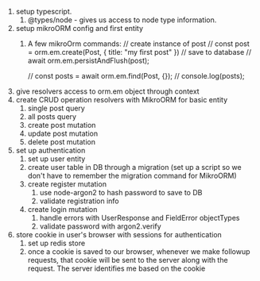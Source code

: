 1. setup typescript. 
   1. @types/node - gives us access to node type information. 
2. setup mikroORM config and first entity
   1. A few mikroOrm commands:
      // create instance of post
      // const post = orm.em.create(Post, { title: "my first post" })
      // save to database
      // await orm.em.persistAndFlush(post);

      // const posts = await orm.em.find(Post, {});
      // console.log(posts);
3. give resolvers access to orm.em object through context
4. create CRUD operation resolvers with MikroORM for basic entity
   1. single post query
   2. all posts query
   3. create post mutation
   4. update post mutation
   5. delete post mutation
5. set up authentication
   1. set up user entity
   2. create user table in DB through a migration (set up a script so we don't have to remember the migration command for MikroORM)
   3. create register mutation
      1. use node-argon2 to hash password to save to DB
      2. validate registration info
   4. create login mutation
      1. handle errors with UserResponse and FieldError objectTypes
      2. validate password with argon2.verify
6. store cookie in user's browser with sessions for authentication
   1. set up redis store
   2. once a cookie is saved to our browser, whenever we make followup requests, that cookie will be sent to the server along with the request. The server identifies me based on the cookie